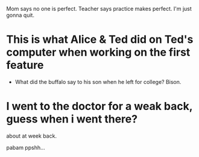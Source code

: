 
Mom says no one is perfect.
Teacher says practice makes perfect.
I'm just gonna quit.

# This is what Alice & Ted did on Ted's computer when working on the first feature
- What did the buffalo say to his son when he left for college?     Bison.

# I went to the doctor for a weak back, guess when i went there?
about at week back.

pabam ppshh...

